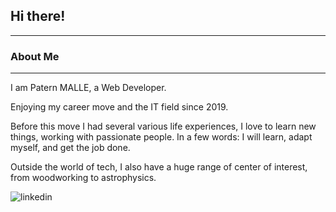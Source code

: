 <h2>Hi there!</h2>  
<hr>
<h3>About Me</h3>
<hr>

I am Patern MALLE, a Web Developer. 

Enjoying my career move and the IT field since 2019.

Before this move I had several various life experiences, I love to learn new things, working with passionate people. 
In a few words: I will learn, adapt myself, and get the job done.

Outside the world of tech, I also have a huge range of center of interest, from woodworking to astrophysics. 


![linkedin](https://img.shields.io/badge/linkedin-#0A66C2?style=for-the-badge&logo=linkedin&logoColor=white)
